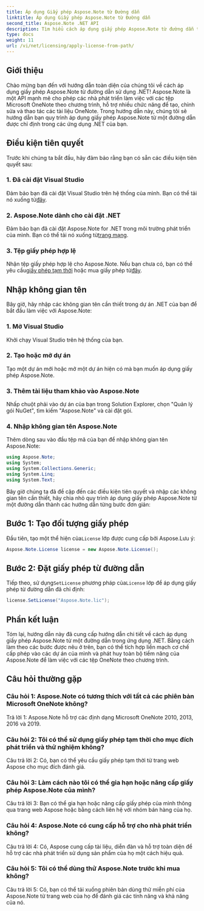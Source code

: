 ```yaml
---
title: Áp dụng Giấy phép Aspose.Note từ Đường dẫn
linktitle: Áp dụng Giấy phép Aspose.Note từ Đường dẫn
second_title: Aspose.Note .NET API
description: Tìm hiểu cách áp dụng giấy phép Aspose.Note từ đường dẫn trong ứng dụng .NET. Mở khóa toàn bộ tiềm năng thao tác tệp OneNote với Aspose.Note.
type: docs
weight: 11
url: /vi/net/licensing/apply-license-from-path/
---
```

## Giới thiệu

Chào mừng bạn đến với hướng dẫn toàn diện của chúng tôi về cách áp dụng giấy phép Aspose.Note từ đường dẫn sử dụng .NET! Aspose.Note là một API mạnh mẽ cho phép các nhà phát triển làm việc với các tệp Microsoft OneNote theo chương trình, hỗ trợ nhiều chức năng để tạo, chỉnh sửa và thao tác các tài liệu OneNote. Trong hướng dẫn này, chúng tôi sẽ hướng dẫn bạn quy trình áp dụng giấy phép Aspose.Note từ một đường dẫn được chỉ định trong các ứng dụng .NET của bạn.

## Điều kiện tiên quyết

Trước khi chúng ta bắt đầu, hãy đảm bảo rằng bạn có sẵn các điều kiện tiên quyết sau:

### 1. Đã cài đặt Visual Studio

 Đảm bảo bạn đã cài đặt Visual Studio trên hệ thống của mình. Bạn có thể tải nó xuống từ[đây](https://visualstudio.microsoft.com/downloads/).

### 2. Aspose.Note dành cho cài đặt .NET

 Đảm bảo bạn đã cài đặt Aspose.Note for .NET trong môi trường phát triển của mình. Bạn có thể tải nó xuống từ[trang mạng](https://releases.aspose.com/note/net/).

### 3. Tệp giấy phép hợp lệ

 Nhận tệp giấy phép hợp lệ cho Aspose.Note. Nếu bạn chưa có, bạn có thể yêu cầu[giấy phép tạm thời](https://purchase.aspose.com/temporary-license/) hoặc mua giấy phép từ[đây](https://purchase.aspose.com/buy).

## Nhập không gian tên

Bây giờ, hãy nhập các không gian tên cần thiết trong dự án .NET của bạn để bắt đầu làm việc với Aspose.Note:

### 1. Mở Visual Studio

Khởi chạy Visual Studio trên hệ thống của bạn.

### 2. Tạo hoặc mở dự án

Tạo một dự án mới hoặc mở một dự án hiện có mà bạn muốn áp dụng giấy phép Aspose.Note.

### 3. Thêm tài liệu tham khảo vào Aspose.Note

Nhấp chuột phải vào dự án của bạn trong Solution Explorer, chọn "Quản lý gói NuGet", tìm kiếm "Aspose.Note" và cài đặt gói.

### 4. Nhập không gian tên Aspose.Note

Thêm dòng sau vào đầu tệp mã của bạn để nhập không gian tên Aspose.Note:

```csharp
using Aspose.Note;
using System;
using System.Collections.Generic;
using System.Linq;
using System.Text;
```

Bây giờ chúng ta đã đề cập đến các điều kiện tiên quyết và nhập các không gian tên cần thiết, hãy chia nhỏ quy trình áp dụng giấy phép Aspose.Note từ một đường dẫn thành các hướng dẫn từng bước đơn giản:

## Bước 1: Tạo đối tượng giấy phép

 Đầu tiên, tạo một thể hiện của`License` lớp được cung cấp bởi Aspose.Lưu ý:

```csharp
Aspose.Note.License license = new Aspose.Note.License();
```

## Bước 2: Đặt giấy phép từ đường dẫn

Tiếp theo, sử dụng`SetLicense` phương pháp của`License` lớp để áp dụng giấy phép từ đường dẫn đã chỉ định:

```csharp
license.SetLicense("Aspose.Note.lic");
```

## Phần kết luận

Tóm lại, hướng dẫn này đã cung cấp hướng dẫn chi tiết về cách áp dụng giấy phép Aspose.Note từ một đường dẫn trong ứng dụng .NET. Bằng cách làm theo các bước được nêu ở trên, bạn có thể tích hợp liền mạch cơ chế cấp phép vào các dự án của mình và phát huy toàn bộ tiềm năng của Aspose.Note để làm việc với các tệp OneNote theo chương trình.

## Câu hỏi thường gặp

### Câu hỏi 1: Aspose.Note có tương thích với tất cả các phiên bản Microsoft OneNote không?

Trả lời 1: Aspose.Note hỗ trợ các định dạng Microsoft OneNote 2010, 2013, 2016 và 2019.

### Câu hỏi 2: Tôi có thể sử dụng giấy phép tạm thời cho mục đích phát triển và thử nghiệm không?

Câu trả lời 2: Có, bạn có thể yêu cầu giấy phép tạm thời từ trang web Aspose cho mục đích đánh giá.

### Câu hỏi 3: Làm cách nào tôi có thể gia hạn hoặc nâng cấp giấy phép Aspose.Note của mình?

Câu trả lời 3: Bạn có thể gia hạn hoặc nâng cấp giấy phép của mình thông qua trang web Aspose hoặc bằng cách liên hệ với nhóm bán hàng của họ.

### Câu hỏi 4: Aspose.Note có cung cấp hỗ trợ cho nhà phát triển không?

Câu trả lời 4: Có, Aspose cung cấp tài liệu, diễn đàn và hỗ trợ toàn diện để hỗ trợ các nhà phát triển sử dụng sản phẩm của họ một cách hiệu quả.

### Câu hỏi 5: Tôi có thể dùng thử Aspose.Note trước khi mua không?

Câu trả lời 5: Có, bạn có thể tải xuống phiên bản dùng thử miễn phí của Aspose.Note từ trang web của họ để đánh giá các tính năng và khả năng của nó.